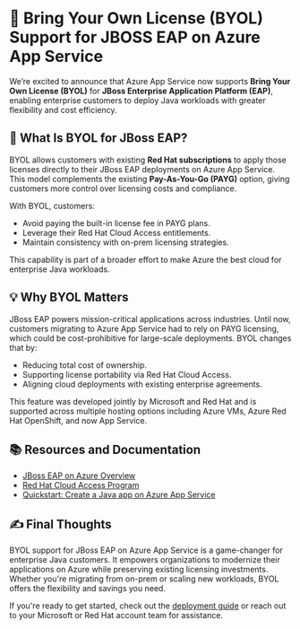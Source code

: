 # 🚀 Bring Your Own License (BYOL) Support for JBOSS EAP on Azure App Service

We’re excited to announce that Azure App Service now supports **Bring Your Own License (BYOL)** for **JBoss Enterprise Application Platform (EAP)**, enabling enterprise customers to deploy Java workloads with greater flexibility and cost efficiency.

## 🧩 What Is BYOL for JBoss EAP?

BYOL allows customers with existing **Red Hat subscriptions** to apply those licenses directly to their JBoss EAP deployments on Azure App Service. This model complements the existing **Pay-As-You-Go (PAYG)** option, giving customers more control over licensing costs and compliance.

With BYOL, customers:
- Avoid paying the built-in license fee in PAYG plans.
- Leverage their Red Hat Cloud Access entitlements.
- Maintain consistency with on-prem licensing strategies.

This capability is part of a broader effort to make Azure the best cloud for enterprise Java workloads.

## 💡 Why BYOL Matters

JBoss EAP powers mission-critical applications across industries. Until now, customers migrating to Azure App Service had to rely on PAYG licensing, which could be cost-prohibitive for large-scale deployments. BYOL changes that by:

- Reducing total cost of ownership.
- Supporting license portability via Red Hat Cloud Access.
- Aligning cloud deployments with existing enterprise agreements.

This feature was developed jointly by Microsoft and Red Hat and is supported across multiple hosting options including Azure VMs, Azure Red Hat OpenShift, and now App Service.

## 📚 Resources and Documentation

- [JBoss EAP on Azure Overview](https://learn.microsoft.com/en-us/azure/developer/java/ee/jboss-on-azure)
- [Red Hat Cloud Access Program](https://www.redhat.com/en/technologies/cloud-computing/cloud-access)
- [Quickstart: Create a Java app on Azure App Service](https://learn.microsoft.com/en-us/azure/app-service/quickstart-java?pivots=java-jboss)

## ✍️ Final Thoughts

BYOL support for JBoss EAP on Azure App Service is a game-changer for enterprise Java customers. It empowers organizations to modernize their applications on Azure while preserving existing licensing investments. Whether you're migrating from on-prem or scaling new workloads, BYOL offers the flexibility and savings you need.

If you're ready to get started, check out the [deployment guide](https://learn.microsoft.com/en-us/azure/app-service/tutorial-java-jboss-mysql-app) or reach out to your Microsoft or Red Hat account team for assistance.
